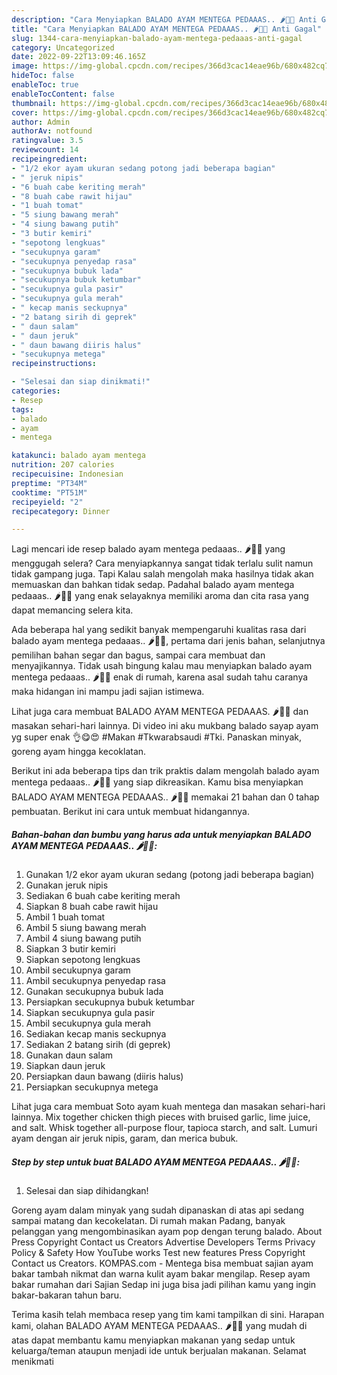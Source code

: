 ```yaml
---
description: "Cara Menyiapkan BALADO AYAM MENTEGA PEDAAAS.. 🌶🍗😋 Anti Gagal"
title: "Cara Menyiapkan BALADO AYAM MENTEGA PEDAAAS.. 🌶🍗😋 Anti Gagal"
slug: 1344-cara-menyiapkan-balado-ayam-mentega-pedaaas-anti-gagal
category: Uncategorized
date: 2022-09-22T13:09:46.165Z
image: https://img-global.cpcdn.com/recipes/366d3cac14eae96b/680x482cq70/balado-ayam-mentega-pedaaas-foto-resep-utama.jpg
hideToc: false
enableToc: true
enableTocContent: false
thumbnail: https://img-global.cpcdn.com/recipes/366d3cac14eae96b/680x482cq70/balado-ayam-mentega-pedaaas-foto-resep-utama.jpg
cover: https://img-global.cpcdn.com/recipes/366d3cac14eae96b/680x482cq70/balado-ayam-mentega-pedaaas-foto-resep-utama.jpg
author: Admin
authorAv: notfound
ratingvalue: 3.5
reviewcount: 14
recipeingredient:
- "1/2 ekor ayam ukuran sedang potong jadi beberapa bagian"
- " jeruk nipis"
- "6 buah cabe keriting merah"
- "8 buah cabe rawit hijau"
- "1 buah tomat"
- "5 siung bawang merah"
- "4 siung bawang putih"
- "3 butir kemiri"
- "sepotong lengkuas"
- "secukupnya garam"
- "secukupnya penyedap rasa"
- "secukupnya bubuk lada"
- "secukupnya bubuk ketumbar"
- "secukupnya gula pasir"
- "secukupnya gula merah"
- " kecap manis seckupnya"
- "2 batang sirih di geprek"
- " daun salam"
- " daun jeruk"
- " daun bawang diiris halus"
- "secukupnya metega"
recipeinstructions:

- "Selesai dan siap dinikmati!"
categories:
- Resep
tags:
- balado
- ayam
- mentega

katakunci: balado ayam mentega 
nutrition: 207 calories
recipecuisine: Indonesian
preptime: "PT34M"
cooktime: "PT51M"
recipeyield: "2"
recipecategory: Dinner

---
```



Lagi mencari ide resep balado ayam mentega pedaaas.. 🌶🍗😋 yang menggugah selera? Cara menyiapkannya sangat tidak terlalu sulit namun tidak gampang juga. Tapi Kalau salah mengolah maka hasilnya tidak akan memuaskan dan bahkan tidak sedap. Padahal balado ayam mentega pedaaas.. 🌶🍗😋 yang enak selayaknya memiliki aroma dan cita rasa yang dapat memancing selera kita.


Ada beberapa hal yang sedikit banyak mempengaruhi kualitas rasa dari balado ayam mentega pedaaas.. 🌶🍗😋, pertama dari jenis bahan, selanjutnya pemilihan bahan segar dan bagus, sampai cara membuat dan menyajikannya. Tidak usah bingung kalau mau menyiapkan balado ayam mentega pedaaas.. 🌶🍗😋 enak di rumah, karena asal sudah tahu caranya maka hidangan ini mampu jadi sajian istimewa.

Lihat juga cara membuat BALADO AYAM MENTEGA PEDAAAS. 🌶🍗😋 dan masakan sehari-hari lainnya. Di video ini aku mukbang balado sayap ayam yg super enak 👌😋😍 #Makan #Tkwarabsaudi #Tki. Panaskan minyak, goreng ayam hingga kecoklatan.


Berikut ini ada beberapa tips dan trik praktis dalam mengolah balado ayam mentega pedaaas.. 🌶🍗😋 yang siap dikreasikan. Kamu bisa menyiapkan BALADO AYAM MENTEGA PEDAAAS.. 🌶🍗😋 memakai 21 bahan dan 0 tahap pembuatan. Berikut ini cara untuk membuat hidangannya.

<!--inarticleads1-->

##### Bahan-bahan dan bumbu yang harus ada untuk menyiapkan BALADO AYAM MENTEGA PEDAAAS.. 🌶🍗😋:

1. Gunakan 1/2 ekor ayam ukuran sedang (potong jadi beberapa bagian)
1. Gunakan  jeruk nipis
1. Sediakan 6 buah cabe keriting merah
1. Siapkan 8 buah cabe rawit hijau
1. Ambil 1 buah tomat
1. Ambil 5 siung bawang merah
1. Ambil 4 siung bawang putih
1. Siapkan 3 butir kemiri
1. Siapkan sepotong lengkuas
1. Ambil secukupnya garam
1. Ambil secukupnya penyedap rasa
1. Gunakan secukupnya bubuk lada
1. Persiapkan secukupnya bubuk ketumbar
1. Siapkan secukupnya gula pasir
1. Ambil secukupnya gula merah
1. Sediakan  kecap manis seckupnya
1. Sediakan 2 batang sirih (di geprek)
1. Gunakan  daun salam
1. Siapkan  daun jeruk
1. Persiapkan  daun bawang (diiris halus)
1. Persiapkan secukupnya metega


Lihat juga cara membuat Soto ayam kuah mentega dan masakan sehari-hari lainnya. Mix together chicken thigh pieces with bruised garlic, lime juice, and salt. Whisk together all-purpose flour, tapioca starch, and salt. Lumuri ayam dengan air jeruk nipis, garam, dan merica bubuk. 

<!--inarticleads2-->

##### Step by step untuk buat BALADO AYAM MENTEGA PEDAAAS.. 🌶🍗😋:


1. Selesai dan siap dihidangkan!

Goreng ayam dalam minyak yang sudah dipanaskan di atas api sedang sampai matang dan kecokelatan. Di rumah makan Padang, banyak pelanggan yang mengombinasikan ayam pop dengan terung balado. About Press Copyright Contact us Creators Advertise Developers Terms Privacy Policy &amp; Safety How YouTube works Test new features Press Copyright Contact us Creators. KOMPAS.com - Mentega bisa membuat sajian ayam bakar tambah nikmat dan warna kulit ayam bakar mengilap. Resep ayam bakar rumahan dari Sajian Sedap ini juga bisa jadi pilihan kamu yang ingin bakar-bakaran tahun baru. 

Terima kasih telah membaca resep yang tim kami tampilkan di sini. Harapan kami, olahan BALADO AYAM MENTEGA PEDAAAS.. 🌶🍗😋 yang mudah di atas dapat membantu kamu menyiapkan makanan yang sedap untuk keluarga/teman ataupun menjadi ide untuk berjualan makanan. Selamat menikmati
